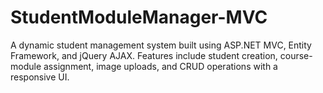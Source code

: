 # StudentModuleManager-MVC
A dynamic student management system built using ASP.NET MVC, Entity Framework, and jQuery AJAX. Features include student creation, course-module assignment, image uploads, and CRUD operations with a responsive UI.
